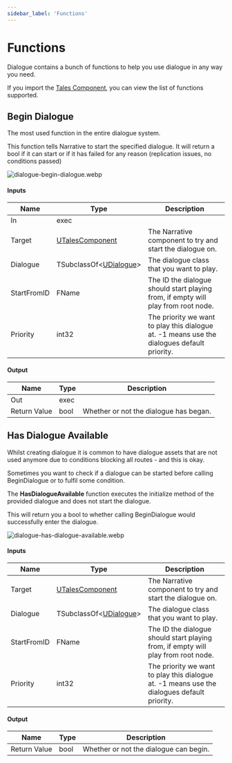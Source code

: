 ```yaml
---
sidebar_label: 'Functions'
---
```


# Functions

Dialogue contains a bunch of functions to help you use dialogue in any way you need.

If you import the [Tales Component](../tales-component), you can view the list of functions supported.

## Begin Dialogue

The most used function in the entire dialogue system.

This function tells Narrative to start the specified dialogue. It will return a bool if it can start or if it has failed for any reason (replication issues, no conditions passed)

![dialogue-begin-dialogue.webp](//img/dialogue/dialogue-begin-dialogue.webp)

#### Inputs

| Name        | Type                                   | Description                                                                                 |
|-------------|----------------------------------------|---------------------------------------------------------------------------------------------|
| In          | exec                                   |                                                                                             |
| Target      | [UTalesComponent](../tales-component)  | The Narrative component to try and start the dialogue on.                                   |
| Dialogue    | TSubclassOf\<[UDialogue](./index.md)\> | The dialogue class that you want to play.                                                   |
| StartFromID | FName                                  | The ID the dialogue should start playing from, if empty will play from root node.           |
| Priority    | int32                                  | The priority we want to play this dialogue at. -1 means use the dialogues default priority. |

#### Output

| Name         | Type | Description                            |
|--------------|------|----------------------------------------|
| Out          | exec |                                        |
| Return Value | bool | Whether or not the dialogue has began. |

## Has Dialogue Available

Whilst creating dialogue it is common to have dialogue assets that are not used anymore due to conditions blocking all routes - and this is okay.

Sometimes you want to check if a dialogue can be started before calling BeginDialogue or to fulfil some condition.

The **HasDialogueAvailable** function executes the initialize method of the provided dialogue and does not start the dialogue. 

This will return you a bool to whether calling BeginDialogue would successfully enter the dialogue.

![dialogue-has-dialogue-available.webp](//img/dialogue/dialogue-has-dialogue-available.webp)

#### Inputs

| Name        | Type                                   | Description                                                                                 |
|-------------|----------------------------------------|---------------------------------------------------------------------------------------------|
| Target      | [UTalesComponent](../tales-component)  | The Narrative component to try and start the dialogue on.                                   |
| Dialogue    | TSubclassOf\<[UDialogue](./index.md)\> | The dialogue class that you want to play.                                                   |
| StartFromID | FName                                  | The ID the dialogue should start playing from, if empty will play from root node.           |
| Priority    | int32                                  | The priority we want to play this dialogue at. -1 means use the dialogues default priority. |

#### Output

| Name         | Type | Description                            |
|--------------|------|----------------------------------------|
| Return Value | bool | Whether or not the dialogue can begin. |
